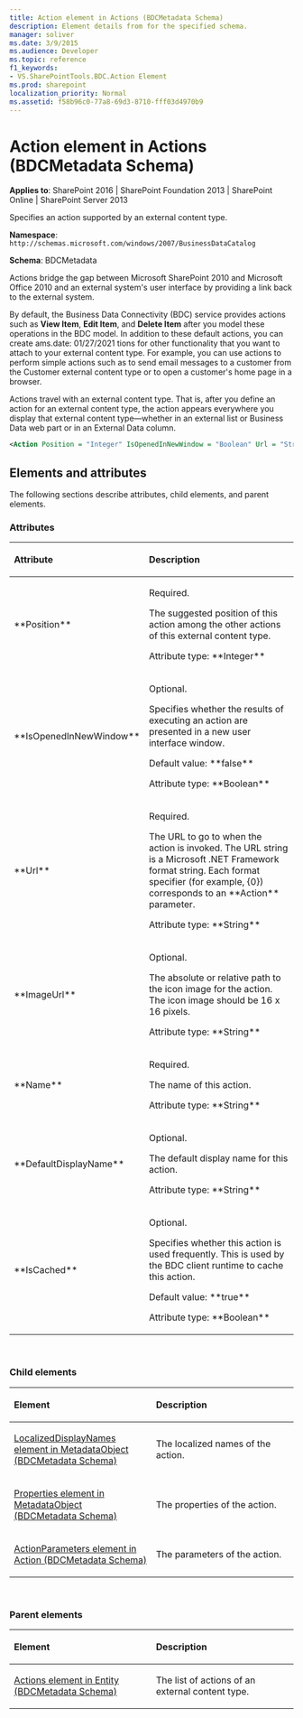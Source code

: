 ```yaml
---
title: Action element in Actions (BDCMetadata Schema)
description: Element details from for the specified schema.
manager: soliver
ms.date: 3/9/2015
ms.audience: Developer
ms.topic: reference
f1_keywords:
- VS.SharePointTools.BDC.Action Element
ms.prod: sharepoint
localization_priority: Normal
ms.assetid: f58b96c0-77a8-69d3-8710-fff03d4970b9
---
```


# Action element in Actions (BDCMetadata Schema)

**Applies to**: SharePoint 2016 | SharePoint Foundation 2013 | SharePoint Online | SharePoint Server 2013

Specifies an action supported by an external content type.

**Namespace**: `http://schemas.microsoft.com/windows/2007/BusinessDataCatalog`

**Schema**: BDCMetadata

Actions bridge the gap between Microsoft SharePoint 2010 and Microsoft Office 2010 and an external system's user interface by providing a link back to the external system.

By default, the Business Data Connectivity (BDC) service provides actions such as **View Item**, **Edit Item**, and **Delete Item** after you model these operations in the BDC model. In addition to these default actions, you can create ams.date: 01/27/2021
tions for other functionality that you want to attach to your external content type. For example, you can use actions to perform simple actions such as to send email messages to a customer from the Customer external content type or to open a customer's home page in a browser.

Actions travel with an external content type. That is, after you define an action for an external content type, the action appears everywhere you display that external content type—whether in an external list or Business Data web part or in an External Data column.

```XML
<Action Position = "Integer" IsOpenedInNewWindow = "Boolean" Url = "String" ImageUrl = "String" Name = "String" DefaultDisplayName = "String" IsCached = "Boolean"></Action>
```

## Elements and attributes

The following sections describe attributes, child elements, and parent elements.

### Attributes

<table>
<colgroup>
<col width="20%" />
<col width="80%" />
</colgroup>
<thead>
<tr class="header">
<th align="left"><p>Attribute</p></th>
<th align="left"><p>Description</p></th>
</tr>
</thead>
<tbody>
<tr class="odd">
<td align="left"><p>**Position**</p></td>
<td align="left"><p>Required.</p>
<p>The suggested position of this action among the other actions of this external content type.</p>
<p>Attribute type: **Integer**</p></td>
</tr>
<tr class="even">
<td align="left"><p>**IsOpenedInNewWindow**</p></td>
<td align="left"><p>Optional.</p>
<p>Specifies whether the results of executing an action are presented in a new user interface window.</p>
<p>Default value: **false**</p>
<p>Attribute type: **Boolean**</p></td>
</tr>
<tr class="odd">
<td align="left"><p>**Url**</p></td>
<td align="left"><p>Required.</p>
<p>The URL to go to when the action is invoked. The URL string is a Microsoft .NET Framework format string. Each format specifier (for example, {0}) corresponds to an **Action** parameter.</p>
<p>Attribute type: **String**</p></td>
</tr>
<tr class="even">
<td align="left"><p>**ImageUrl**</p></td>
<td align="left"><p>Optional.</p>
<p>The absolute or relative path to the icon image for the action. The icon image should be 16 x 16 pixels.</p>
<p>Attribute type: **String**</p></td>
</tr>
<tr class="odd">
<td align="left"><p>**Name**</p></td>
<td align="left"><p>Required.</p>
<p>The name of this action.</p>
<p>Attribute type: **String**</p></td>
</tr>
<tr class="even">
<td align="left"><p>**DefaultDisplayName**</p></td>
<td align="left"><p>Optional.</p>
<p>The default display name for this action.</p>
<p>Attribute type: **String**</p></td>
</tr>
<tr class="odd">
<td align="left"><p>**IsCached**</p></td>
<td align="left"><p>Optional.</p>
<p>Specifies whether this action is used frequently. This is used by the BDC client runtime to cache this action.</p>
<p>Default value: **true**</p>
<p>Attribute type: **Boolean**</p></td>
</tr>
</tbody>
</table>

<br/>

### Child elements

<table>
<colgroup>
<col width="50%" />
<col width="50%" />
</colgroup>
<thead>
<tr class="header">
<th align="left"><p>Element</p></th>
<th align="left"><p>Description</p></th>
</tr>
</thead>
<tbody>
<tr class="odd">
<td align="left"><p><span sdata="link"><a href="localizeddisplaynames-element-in-metadataobject-bdcmetadata-schema.md">LocalizedDisplayNames element in MetadataObject (BDCMetadata Schema)</a></span></p></td>
<td align="left"><p>The localized names of the action.</p></td>
</tr>
<tr class="even">
<td align="left"><p><span sdata="link"><a href="properties-element-in-metadataobject-bdcmetadata-schema.md">Properties element in MetadataObject (BDCMetadata Schema)</a></span></p></td>
<td align="left"><p>The properties of the action.</p></td>
</tr>
<tr class="odd">
<td align="left"><p><span sdata="link"><a href="actionparameters-element-in-action-bdcmetadata-schema.md">ActionParameters element in Action (BDCMetadata Schema)</a></span></p></td>
<td align="left"><p>The parameters of the action.</p></td>
</tr>
</tbody>
</table>

<br/>

### Parent elements

<table>
<colgroup>
<col width="50%" />
<col width="50%" />
</colgroup>
<thead>
<tr class="header">
<th align="left"><p>Element</p></th>
<th align="left"><p>Description</p></th>
</tr>
</thead>
<tbody>
<tr class="odd">
<td align="left"><p><span sdata="link"><a href="actions-element-in-entity-bdcmetadata-schema.md">Actions element in Entity (BDCMetadata Schema)</a></span></p></td>
<td align="left"><p>The list of actions of an external content type.</p></td>
</tr>
</tbody>
</table>








